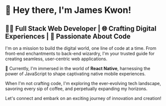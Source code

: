 # 👋 Hey there, I'm James Kwon!

## 👨‍💻 Full Stack Web Developer | 🌐 Crafting Digital Experiences | 🚀 Passionate About Code

I'm on a mission to build the digital world, one line of code at a time. From front-end enchantments to back-end wizardry, I'm your trusted guide for creating seamless, user-centric web applications.

🌟 Currently, I'm immersed in the world of **React Native**, harnessing the power of JavaScript to shape captivating native mobile experiences.

When I'm not crafting code, I'm exploring the ever-evolving tech landscape, savoring every sip of coffee, and perpetually expanding my horizons.

Let's connect and embark on an exciting journey of innovation and creation!
